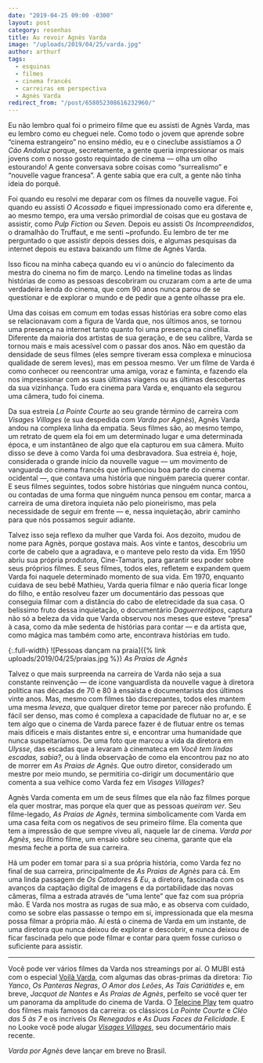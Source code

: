 ```yaml
---
date: "2019-04-25 09:00 -0300"
layout: post
category: resenhas
title: Au revoir Agnès Varda
image: "/uploads/2019/04/25/varda.jpg"
author: arthurf
tags:
  - esquinas
  - filmes
  - cinema francês
  - carreiras em perspectiva
  - Agnès Varda
redirect_from: "/post/658052308616232960/"
---
```


Eu não lembro qual foi o primeiro filme que eu assisti de Agnès Varda, mas eu lembro como eu cheguei nele. Como todo o jovem que aprende sobre “cinema estrangeiro” no ensino médio, eu e o cineclube assistíamos a _O Cão Andaluz_ porque, secretamente, a gente queria impressionar os mais jovens com o nosso gosto requintado de cinema — olha um olho estourando! A gente conversava sobre coisas como “surrealismo” e “nouvelle vague francesa”. A gente sabia que era cult, a gente não tinha ideia do porquê.

Foi quando eu resolvi me deparar com os filmes da nouvelle vague. Foi quando eu assisti _O Acossado_ e fiquei impressionado como era diferente e, ao mesmo tempo, era uma versão primordial de coisas que eu gostava de assistir, como _Pulp Fiction_ ou _Seven_. Depois eu assisti _Os Incompreendidos_, o dramalhão do Truffaut, e me senti ~profundo. Eu lembro de ter me perguntado o que assistir depois desses dois, e algumas pesquisas da internet depois eu estava baixando um filme de Agnès Varda.

Isso ficou na minha cabeça quando eu vi o anúncio do falecimento da mestra do cinema no fim de março. Lendo na timeline todas as lindas histórias de como as pessoas descobriram ou cruzaram com a arte de uma verdadeira lenda do cinema, que com 90 anos nunca parou de se questionar e de explorar o mundo e de pedir que a gente olhasse pra ele.

Uma das coisas em comum em todas essas histórias era sobre como elas se relacionavam com a figura de Varda que, nos últimos anos, se tornou uma presença na internet tanto quanto foi uma presença na cinefilia. Diferente da maioria dos artistas de sua geração, e de seu calibre, Varda se tornou mais e mais acessível com o passar dos anos. Não em questão da densidade de seus filmes (eles sempre tiveram essa complexa e minuciosa qualidade de serem leves), mas em pessoa mesmo. Ver um filme de Varda é como conhecer ou reencontrar uma amiga, voraz e faminta, e fazendo ela nos impressionar com as suas últimas viagens ou as últimas descobertas da sua vizinhança. Tudo era cinema para Varda e, enquanto ela segurou uma câmera, tudo foi cinema.

Da sua estreia _La Pointe Courte_ ao seu grande término de carreira com _Visages Villages_ (e sua despedida com _Varda por Agnès_), Agnès Varda andou na complexa linha da empatia. Seus filmes são, ao mesmo tempo, um retrato de quem ela foi em um determinado lugar e uma determinada época, e um instantâneo de algo que ela capturou em sua câmera. Muito disso se deve à como Varda foi uma desbravadora. Sua estreia é, hoje, considerada o grande início da nouvelle vague — um movimento de vanguarda do cinema francês que influenciou boa parte do cinema ocidental —, que contava uma história que ninguém parecia querer contar. E seus filmes seguintes, todos sobre histórias que ninguém nunca contou, ou contadas de uma forma que ninguém nunca pensou em contar, marca a carreira de uma diretora inquieta não pelo pioneirismo, mas pela necessidade de seguir em frente — e, nessa inquietação, abrir caminho para que nós possamos seguir adiante.

Talvez isso seja reflexo da mulher que Varda foi. Aos dezoito, mudou de nome para Agnès, porque gostava mais. Aos vinte e tantos, descobriu um corte de cabelo que a agradava, e o manteve pelo resto da vida. Em 1950 abriu sua própria produtora, Cine-Tamaris, para garantir seu poder sobre seus próprios filmes. E seus filmes, todos eles, refletem e expandem quem Varda foi naquele determinado momento de sua vida. Em 1970, enquanto cuidava de seu bebê Mathieu, Varda queria filmar e não queria ficar longe do filho, e então resolveu fazer um documentário das pessoas que conseguia filmar com a distância do cabo de eletrecidade da sua casa. O belíssimo fruto dessa inquietação, o documentário _Daguerreótipos_, captura não só a beleza da vida que Varda observou nos meses que esteve “presa” à casa, como da mãe sedenta de histórias para contar — e da artista que, como mágica mas também como arte, encontrava histórias em tudo.

{:.full-width}
![Pessoas dançam na praia]({% link uploads/2019/04/25/praias.jpg %})
_As Praias de Agnès_

Talvez o que mais surpreenda na carreira de Varda não seja a sua constante reinvenção — de ícone vanguardista da nouvelle vague à diretora política nas décadas de 70 e 80 à ensaísta e documentarista dos últimos vinte anos. Mas, mesmo com filmes tão discrepantes, todos eles mantem uma mesma _leveza_, que qualquer diretor teme por parecer não profundo. É fácil ser denso, mas como é complexa a capacidade de flutuar no ar, e se tem algo que o cinema de Varda parece fazer é de flutuar entre os temas mais difíceis e mais distantes entre si, e encontrar uma humanidade que nunca suspeitaríamos. De uma foto que marcou a vida da diretora em _Ulysse_, das escadas que a levaram à cinemateca em _Você tem lindas escadas, sabia?_, ou à linda observação de como ela encontrou paz no ato de morrer em _As Praias de Agnès_. Que outro diretor, considerado um mestre por meio mundo, se permitiria co-dirigir um documentário que comenta a sua velhice como Varda fez em _Visages Villages_?

Agnès Varda comenta em um de seus filmes que ela não faz filmes porque ela quer mostrar, mas porque ela quer que as pessoas _queiram ver_. Seu filme-legado, _As Praias de Agnès_, termina simbolicamente com Varda em uma casa feita com os negativos de seu primeiro filme. Ela comenta que tem a impressão de que sempre viveu ali, naquele lar de cinema. _Varda por Agnès_, seu íltimo filme, um ensaio sobre seu cinema, garante que ela mesma feche a porta de sua carreira.

Há um poder em tomar para si a sua própria história, como Varda fez no final de sua carreira, principalmente de _As Praias de Agnès_ para cá. Em uma linda passagem de _Os Catadores & Eu_, a diretora, fascinada com os avanços da captação digital de imagens e da portabilidade das novas câmeras, filma a estrada através de “uma lente” que faz com sua própria mão. E Varda nos mostra as rugas de sua mão, e as observa com cuidado, como se sobre elas passasse o tempo em si, impressionada que ela mesma possa filmar a própria mão. Aí está o cinema de Varda em um instante, de uma diretora que nunca deixou de explorar e descobrir, e nunca deixou de ficar fascinada pelo que pode filmar e contar para quem fosse curioso o suficiente para assistir.

---

Você pode ver vários filmes da Varda nos streamings por aí. O MUBI está com o especial [Voilà Varda](https://mubi.com/pt/specials/voila-varda), com algumas das obras-primas da diretora: _Tio Yanco_, _Os Panteras Negras_, _O Amor dos Leões_, _As Tais Cariátides_ e, em breve, _Jacquot de Nantes_ e _As Praias de Agnès_, perfeito se você quer ter um panorama da amplitude do cinema de Varda. O [Telecine Play](https://www.telecineplay.com.br/name/Agnès_Varda) tem quatro dos filmes mais famosos da carreira: os clássicos _La Pointe Courte_ e _Cléo das 5 às 7_ e os incríveis _Os Renegados_ e _As Duas Faces da Felicidade_. E no Looke você pode alugar _[Visages Villages](https://www.looke.com.br/searchbyperson/Agnes%20Varda)_, seu documentário mais recente.

_Varda por Agnès_ deve lançar em breve no Brasil.
